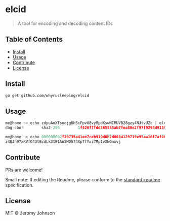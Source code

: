 elcid
==================

> A tool for encoding and decoding content IDs


## Table of Contents

- [Install](#install)
- [Usage](#usage)
- [Contribute](#contribute)
- [License](#license)

## Install

```sh
go get github.com/whyrusleeping/elcid
```

## Usage

```go
me@home ~> echo zdpuAnXTsoojgUhScFpvU8vyMpdXswNCMUVB28gzy4NJtvUZc | elcid d
dag-cbor        sha2-256        1f426f7fdd365555ab7fea80e2f97f9293d9139834a2ba9efe63730e545da707

me@home ~> echo 000000002f39739a41ee7ceb910d6b2d0084129719e95aa16f7af005380e370d | elcid -type=zcash-block e
z4QJh97xKVfG43tBcdLk31E1An5HD574Xp7fYxi7Mp1vXNGnxvj
```

## Contribute

PRs are welcome!

Small note: If editing the Readme, please conform to the [standard-readme](https://github.com/RichardLitt/standard-readme) specification.

## License

MIT © Jeromy Johnson
